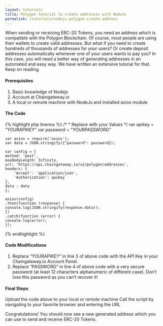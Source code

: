 ```yaml
---
layout: tutorials
title: Polygon Tutorial to create addresses with NodeJs
permalink: /tutorials/nodejs-polygon-create-address
---
```


When sending or receiving ERC-20 Tokens, you need an address which is compatible with the Polygon Blockchain. Of course, most people are using their wallets to create valid addresses. But what if you need to create hundreds of thousands of addresses for your users? Or create deposit addresses automatically whenever one of your users wants to pay you? In this case, you will need a better way of generating addresses in an automated and easy way. We have written an extensive tutorial for that. Keep on reading.

#### Prerequisites

1. Basic knowledge of Nodejs
2. Account at Chaingateway.io
3. A local or remote machine with NodeJs and installed axios module

#### The Code

{% highlight php linenos %}
    /*
    * Replace with your Values
    */
    var apikey = "YOURAPIKEY"
    var password = "YOURPASSWORD"

    var axios = require('axios');
    var data = JSON.stringify({"password": password});

    var config = {
    method: 'post',
    maxBodyLength: Infinity,
    url: 'https://api.chaingateway.io/v2/polygon/addresses',
    headers: { 
        'Accept': 'application/json',
        'Authorization': apikey
    },
    data : data
    };

    axios(config)
    .then(function (response) {
    console.log(JSON.stringify(response.data));
    })
    .catch(function (error) {
    console.log(error);
    });

{% endhighlight %}



#### Code Modifications

1. Replace “YOURAPIKEY” in line 3 of above code with the API Key in your Chaingateway.io Account Panel.
2. Replace “PASSWORD” in line 4 of above code with a very secure password (at least 12 characters alphanumeric of different case). Don’t lose this password as you can’t recover it!

#### Final Steps

Upload the code above to your local or remote machine
Call the script by navigating to your favorite browser and entering the URL

Congratulations! You should now see a new generated address which you can use to send and receive ERC-20 Tokens. 